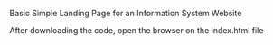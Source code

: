 Basic Simple Landing Page for an Information System Website

After downloading the code, open the browser on the index.html file

